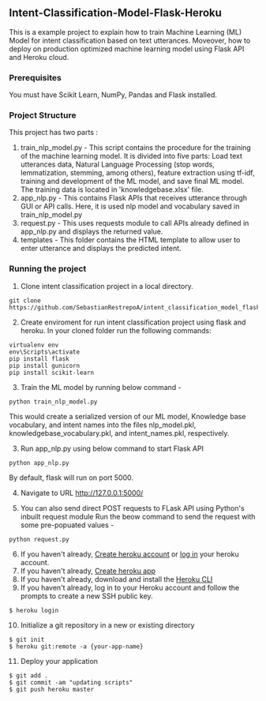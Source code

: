## Intent-Classification-Model-Flask-Heroku

This is a example project to explain how to train Machine Learning (ML) Model for intent classification based on text utterances. Moveover, how to deploy on production optimized machine learning model using Flask API and Heroku cloud.

### Prerequisites
You must have Scikit Learn, NumPy, Pandas and Flask installed.

### Project Structure
This project has two parts :
1. train_nlp_model.py - This script contains the procedure for the training of the machine learning model. It is divided into five parts: Load text utterances data, Natural Language Processing (stop words, lemmatization, stemming, among others), feature extraction using tf-idf, training and development of the ML model, and save final ML model.   The training data is located in  'knowledgebase.xlsx' file.
2. app_nlp.py - This contains Flask APIs that receives utterance through GUI or API calls. Here, it is used nlp model and vocabulary saved in train_nlp_model.py 
3. request.py - This uses requests module to call APIs already defined in app_nlp.py and displays the returned value.
4. templates - This folder contains the HTML template to allow user to enter utterance and displays the predicted intent.

### Running the project

1. Clone intent classification project in a local directory.
```
git clone https://github.com/SebastianRestrepoA/intent_classification_model_flask_heroku.git
```

2. Create enviroment for run intent classification project using flask and heroku. In your cloned folder run the following commands:
```
virtualenv env
env\Scripts\activate
pip install flask
pip install gunicorn
pip install scikit-learn
```

3. Train the ML model by running below command -
```
python train_nlp_model.py
```
This would create a serialized version of our ML model, Knowledge base vocabulary, and intent names into the files nlp_model.pkl, knowledgebase_vocabulary.pkl, and intent_names.pkl, respectively.

3. Run app_nlp.py using below command to start Flask API
```
python app_nlp.py
```
By default, flask will run on port 5000.

4. Navigate to URL http://127.0.0.1:5000/ 

5. You can also send direct POST requests to FLask API using Python's inbuilt request module
Run the beow command to send the request with some pre-popuated values -
```
python request.py
```

6. If you haven't already, [Create heroku account](https://signup.heroku.com/) or [log in](https://id.heroku.com/login) your heroku account.
7. If you haven't already, [Create heroku app](https://dashboard.heroku.com/new-app)
8. If you haven't already, download and install the [Heroku CLI](https://devcenter.heroku.com/articles/heroku-cli)
9. If you haven't already, log in to your Heroku account and follow the prompts to create a new SSH public key.
```
$ heroku login
```
10. Initialize a git repository in a new or existing directory
```
$ git init
$ heroku git:remote -a {your-app-name}
```
11. Deploy your application
```
$ git add .
$ git commit -am "updating scripts"
$ git push heroku master
```
